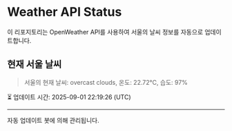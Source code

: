 
# Weather API Status

이 리포지토리는 OpenWeather API를 사용하여 서울의 날씨 정보를 자동으로 업데이트합니다.

## 현재 서울 날씨
> 서울의 현재 날씨: overcast clouds, 온도: 22.72°C, 습도: 97%

⏳ 업데이트 시간: 2025-09-01 22:19:26 (UTC)

---
자동 업데이트 봇에 의해 관리됩니다.
